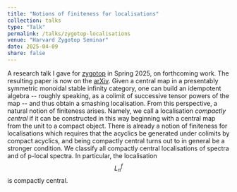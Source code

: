 ```yaml
---
title: "Notions of finiteness for localisations"
collection: talks
type: "Talk"
permalink: /talks/zygotop-localisations
venue: "Harvard Zygotop Seminar"
date: 2025-04-09
share: false
---
```


A research talk I gave for [zygotop](https://zygotop.github.io/) in Spring 2025, on forthcoming work. The resulting paper is now on the [arXiv](https://arxiv.org/abs/2509.07344). Given a central map in a presentably symmetric monoidal stable infinity category, one can build an idempotent algebra -- roughly speaking, as a colimit of successive tensor powers of the map -- and thus obtain a smashing localisation. From this perspective, a natural notion of finiteness arises. Namely, we call a localisation _compactly central_ if it can be constructed in this way beginning with a central map from the unit to a compact object. There is already a notion of finiteness for localisations which requires that the acyclics be generated under colimits by compact acyclics, and being compactly central turns out to in general be a stronger condition. We classify all compactly central localisations of spectra and of p-local spectra. In particular, the localisation $$L_n^f$$ is compactly central.